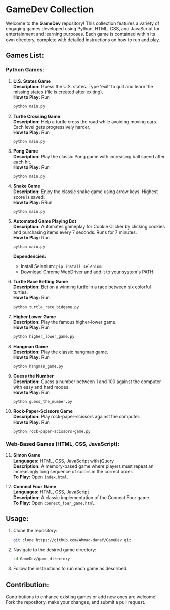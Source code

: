 # GameDev Collection

Welcome to the **GameDev** repository! This collection features a variety of engaging games developed using Python, HTML, CSS, and JavaScript for entertainment and learning purposes. Each game is contained within its own directory, complete with detailed instructions on how to run and play.

## Games List:

### Python Games:

1. **U.S. States Game**  
   **Description:** Guess the U.S. states. Type 'exit' to quit and learn the missing states (file is created after exiting).  
   **How to Play:** Run
    ```bash
   python main.py
     ```

3. **Turtle Crossing Game**  
   **Description:** Help a turtle cross the road while avoiding moving cars. Each level gets progressively harder.  
   **How to Play:** Run
    ```bash
   python main.py
     ```

4. **Pong Game**  
   **Description:** Play the classic Pong game with increasing ball speed after each hit.  
   **How to Play:** Run
    ```bash
   python main.py
     ```

5. **Snake Game**  
   **Description:** Enjoy the classic snake game using arrow keys. Highest score is saved.  
   **How to Play:** RRun
    ```bash
   python main.py
     ```

6. **Automated Game Playing Bot**  
   **Description:** Automates gameplay for Cookie Clicker by clicking cookies and purchasing items every 7 seconds. Runs for 7 minutes.  
   **How to Play:** Run
    ```bash
   python main.py
     ```

   **Dependencies:**  
   - Install Selenium: `pip install selenium`  
   - Download Chrome WebDriver and add it to your system's PATH.

7. **Turtle Race Betting Game**  
   **Description:** Bet on a winning turtle in a race between six colorful turtles.  
   **How to Play:** Run
    ```bash
    python turtle_race_bidgame.py
     ```

8. **Higher Lower Game**  
   **Description:** Play the famous higher-lower game.  
   **How to Play:** Run
    ```bash
   python higher_lower_game.py
     ```

9. **Hangman Game**  
   **Description:** Play the classic hangman game.  
   **How to Play:** Run
    ```bash
   python hangman_game.py
     ```

10. **Guess the Number**  
   **Description:** Guess a number between 1 and 100 against the computer with easy and hard modes.  
   **How to Play:** Run
    ```bash
    python guess_the_number.py
     ```

11. **Rock-Paper-Scissors Game**  
    **Description:** Play rock-paper-scissors against the computer.  
    **How to Play:** Run
    ```bash
    python rock-paper-scissors-game.py
     ```

### Web-Based Games (HTML, CSS, JavaScript):

11. **Simon Game**  
    **Languages:** HTML, CSS, JavaScript with jQuery  
    **Description:** A memory-based game where players must repeat an increasingly long sequence of colors in the correct order.  
    **To Play:** Open `index.html`.

12. **Connect Four Game**  
    **Languages:** HTML, CSS, JavaScript  
    **Description:** A classic implementation of the Connect Four game.  
    **To Play:** Open `connect_four_game.html`.

## Usage:

1. Clone the repository:  
   ```bash
   git clone https://github.com/Ahmad-danaf/GameDev.git
   ```

2. Navigate to the desired game directory:  
   ```bash
   cd GameDev/game_directory
   ```

3. Follow the instructions to run each game as described.

## Contribution:

Contributions to enhance existing games or add new ones are welcome! Fork the repository, make your changes, and submit a pull request.
